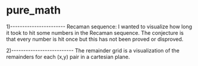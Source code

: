# pure_math

1)-----------------------
Recaman sequence: I wanted to visualize how long it took to hit some numbers in the Recaman sequence. The conjecture is that every number is hit once but this has not been proved or disproved.

2)--------------------------
The remainder grid is a visualization of the remainders for each (x,y) pair in a cartesian plane. 
